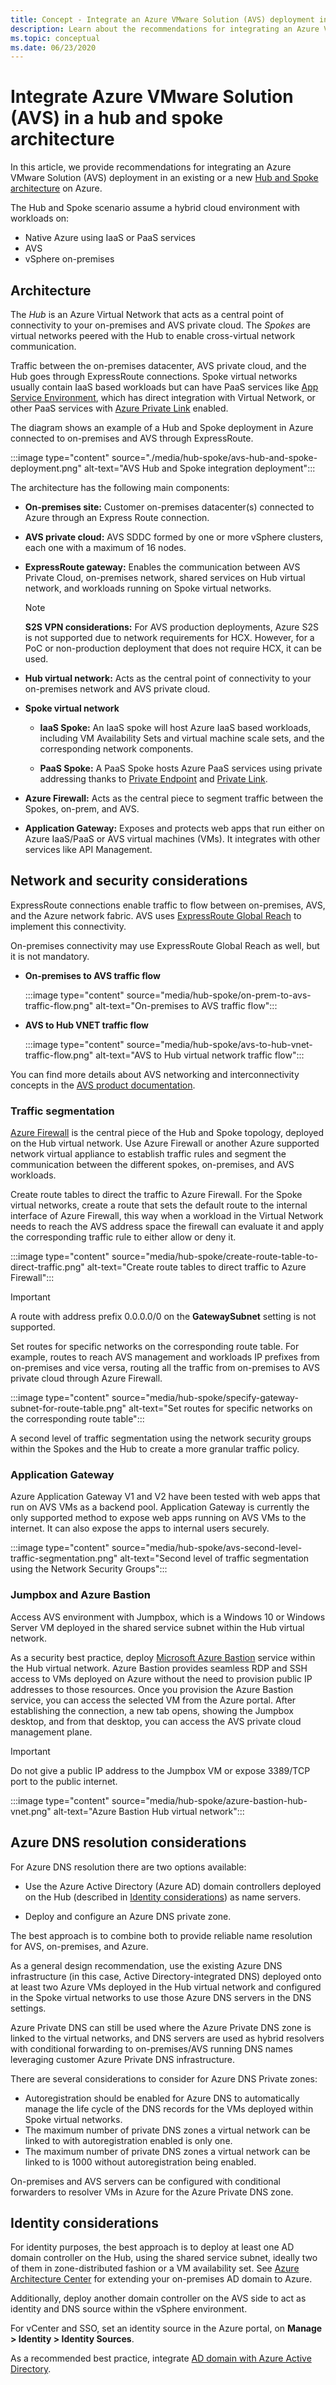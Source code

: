 ```yaml
---
title: Concept - Integrate an Azure VMware Solution (AVS) deployment in a hub and spoke architecture
description: Learn about the recommendations for integrating an Azure VMware Solution (AVS) deployment in an existing or a new hub and spoke architecture on Azure.
ms.topic: conceptual
ms.date: 06/23/2020
---
```


# Integrate Azure VMware Solution (AVS) in a hub and spoke architecture

In this article, we provide recommendations for integrating an Azure VMware Solution (AVS) deployment in an existing or a new [Hub and Spoke architecture](https://docs.microsoft.com/azure/architecture/reference-architectures/hybrid-networking/shared-services) on Azure. 

The Hub and Spoke scenario assume a hybrid cloud environment with workloads on:

* Native Azure using IaaS or PaaS services
* AVS 
* vSphere on-premises

## Architecture

The *Hub* is an Azure Virtual Network that acts as a central point of connectivity to your on-premises and AVS private cloud. The *Spokes* are virtual networks peered with the Hub to enable cross-virtual network communication.

Traffic between the on-premises datacenter, AVS private cloud, and the Hub goes through ExpressRoute connections. Spoke virtual networks usually contain IaaS based workloads but can have PaaS services like [App Service Environment](../app-service/environment/intro.md), which has direct integration with Virtual Network, or other PaaS services with [Azure Private Link](https://docs.microsoft.com/azure/private-link/) enabled. 

The diagram shows an example of a Hub and Spoke deployment in Azure connected to on-premises and AVS through ExpressRoute.

:::image type="content" source="./media/hub-spoke/avs-hub-and-spoke-deployment.png" alt-text="AVS Hub and Spoke integration deployment":::




The architecture has the following main components:

-   **On-premises site:** Customer on-premises datacenter(s) connected to Azure through an Express Route connection.

-   **AVS private cloud:** AVS SDDC formed by one or more vSphere clusters, each one with a maximum of 16 nodes.

-   **ExpressRoute gateway:** Enables the communication between AVS Private Cloud, on-premises network, shared services on Hub virtual network, and workloads running on Spoke virtual networks.

    > [!NOTE]
    > **S2S VPN considerations:** For AVS production deployments, Azure S2S is not supported due to network requirements for HCX. However, for a PoC or non-production deployment that does not require HCX, it can be used.

-   **Hub virtual network:** Acts as the central point of connectivity to your on-premises network and AVS private cloud.

-   **Spoke virtual network**

    -   **IaaS Spoke:** An IaaS spoke will host Azure IaaS based workloads, including VM Availability Sets and virtual machine scale sets, and the corresponding network components.

    -   **PaaS Spoke:** A PaaS Spoke hosts Azure PaaS services using private addressing thanks to [Private Endpoint](https://docs.microsoft.com/azure/private-link/private-endpoint-overview) and [Private Link](https://docs.microsoft.com/azure/private-link/private-link-overview).

-   **Azure Firewall:** Acts as the central piece to segment traffic between the Spokes, on-prem, and AVS.

-   **Application Gateway:** Exposes and protects web apps that run either on Azure IaaS/PaaS or AVS virtual machines (VMs). It integrates with other services like API Management.

## Network and security considerations

ExpressRoute connections enable traffic to flow between on-premises, AVS, and the Azure network fabric. AVS uses [ExpressRoute Global Reach](https://docs.microsoft.com/azure/expressroute/expressroute-global-reach) to implement this connectivity.

On-premises connectivity may use ExpressRoute Global Reach as well, but it is not mandatory.

* **On-premises to AVS traffic flow**

  :::image type="content" source="media/hub-spoke/on-prem-to-avs-traffic-flow.png" alt-text="On-premises to AVS traffic flow":::


* **AVS to Hub VNET traffic flow**

  :::image type="content" source="media/hub-spoke/avs-to-hub-vnet-traffic-flow.png" alt-text="AVS to Hub virtual network traffic flow":::


You can find more details about AVS networking and interconnectivity concepts in the [AVS product documentation](https://docs.microsoft.com/azure/azure-vmware/concepts-networking).

### Traffic segmentation

[Azure Firewall](https://docs.microsoft.com/azure/firewall/) is the central piece of the Hub and Spoke topology, deployed on the Hub virtual network. Use Azure Firewall or another Azure supported network virtual appliance to establish traffic rules and segment the communication between the different spokes, on-premises, and AVS workloads.

Create route tables to direct the traffic to Azure Firewall.  For the Spoke virtual networks, create a route that sets the default route to the internal interface of Azure Firewall, this way when a workload in the Virtual Network needs to reach the AVS address space the firewall can evaluate it and apply the corresponding traffic rule to either allow or deny it.  

:::image type="content" source="media/hub-spoke/create-route-table-to-direct-traffic.png" alt-text="Create route tables to direct traffic to Azure Firewall":::


> [!IMPORTANT]
> A route with address prefix 0.0.0.0/0 on the **GatewaySubnet** setting is not supported.

Set routes for specific networks on the corresponding route table. For example, routes to reach AVS management and workloads IP prefixes from on-premises and vice versa, routing all the traffic from on-premises to AVS private cloud through Azure Firewall.

:::image type="content" source="media/hub-spoke/specify-gateway-subnet-for-route-table.png" alt-text="Set routes for specific networks on the corresponding route table":::

A second level of traffic segmentation using the network security groups within the Spokes and the Hub to create a more granular traffic policy. 


### Application Gateway

Azure Application Gateway V1 and V2 have been tested with web apps that run on AVS VMs as a backend pool. Application Gateway is currently the only supported method to expose web apps running on AVS VMs to the internet. It can also expose the apps to internal users securely.

:::image type="content" source="media/hub-spoke/avs-second-level-traffic-segmentation.png" alt-text="Second level of traffic segmentation using the Network Security Groups":::


### Jumpbox and Azure Bastion

Access AVS environment with Jumpbox, which is a Windows 10 or Windows Server VM deployed in the shared service subnet within the Hub virtual network.

As a security best practice, deploy [Microsoft Azure Bastion](https://docs.microsoft.com/azure/bastion/) service within the Hub virtual network. Azure Bastion provides seamless RDP and SSH access to VMs deployed on Azure without the need to provision public IP addresses to those resources. Once you provision the Azure Bastion service, you can access the selected VM from the Azure portal. After establishing the connection, a new tab opens, showing the Jumpbox desktop, and from that desktop, you can access the AVS private cloud management plane.

> [!IMPORTANT]
> Do not give a public IP address to the Jumpbox VM or expose 3389/TCP port to the public internet. 


:::image type="content" source="media/hub-spoke/azure-bastion-hub-vnet.png" alt-text="Azure Bastion Hub virtual network":::


## Azure DNS resolution considerations

For Azure DNS resolution there are two options available:

-   Use the Azure Active Directory (Azure AD) domain controllers deployed on the Hub (described in [Identity considerations](#identity-considerations)) as name servers.

-   Deploy and configure an Azure DNS private zone.

The best approach is to combine both to provide reliable name resolution for AVS, on-premises, and Azure.

As a general design recommendation, use the existing Azure DNS infrastructure (in this case, Active Directory-integrated DNS) deployed onto at least two Azure VMs deployed in the Hub virtual network and configured in the Spoke virtual networks to use those Azure DNS servers in the DNS settings.

Azure Private DNS can still be used where the Azure Private DNS zone is linked to the virtual networks, and DNS servers are used as hybrid resolvers with conditional forwarding to on-premises/AVS running DNS names leveraging customer Azure Private DNS infrastructure.

There are several considerations to consider for Azure DNS Private zones:

* Autoregistration should be enabled for Azure DNS to automatically manage the life cycle of the DNS records for the VMs deployed within Spoke virtual networks.
* The maximum number of private DNS zones a virtual network can be linked to with autoregistration enabled is only one.
* The maximum number of private DNS zones a virtual network can be linked to is 1000 without autoregistration being enabled.

On-premises and AVS servers can be configured with conditional forwarders to resolver VMs in Azure for the Azure Private DNS zone.

## Identity considerations

For identity purposes, the best approach is to deploy at least one AD domain controller on the Hub, using the shared service subnet, ideally two of them in zone-distributed fashion or a VM availability set. See [Azure Architecture Center](https://docs.microsoft.com/azure/architecture/reference-architectures/identity/adds-extend-domain) for extending your on-premises AD domain to Azure.

Additionally, deploy another domain controller on the AVS side to act as identity and DNS source within the vSphere environment.

For vCenter and SSO, set an identity source in the Azure portal, on **Manage \> Identity \> Identity Sources**.

As a recommended best practice, integrate [AD domain with Azure Active Directory](https://docs.microsoft.com/azure/architecture/reference-architectures/identity/azure-ad).

<!-- LINKS - external -->
[Azure Architecture Center]: https://docs.microsoft.com/azure/architecture/

[Hub & Spoke topology]: https://docs.microsoft.com/azure/architecture/reference-architectures/hybrid-networking/hub-spoke

[Azure networking documentation]: https://docs.microsoft.com/azure/networking/

<!-- LINKS - internal -->


